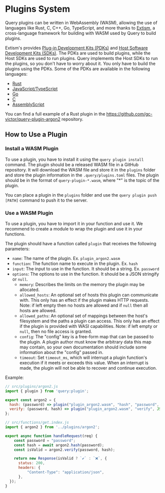 # Plugins System

Query plugins can be written in WebAssembly (WASM), allowing the use of languages like Rust, C, C++, Go, TypeScript, and more thanks to [Extism](https://extism.org), a cross-language framework for building with WASM used by Query to build plugins.

Extism's provides [Plug-in Development Kits (PDKs)](https://extism.org/docs/concepts/pdk) and [Host Software Development Kits (SDKs)](https://extism.org/docs/concepts/host-sdk). The PDKs are used to build plugins, while the Host SDKs are used to run plugins. Query implements the Host SDKs to run the plugins, so you don't have to worry about it. You only have to build the plugins using the PDKs. Some of the PDKs are available in the following languages:

- [Rust](https://github.com/extism/rust-pdk)
- [JavaScript/TypeScript](https://github.com/extism/js-pdk)
- [Go](https://github.com/extism/go-pdk)
- [C](https://github.com/extism/c-pdk)
- [AssemblyScript](https://github.com/extism/assemblyscript-pdk)

You can find a full example of a Rust plugin in the <https://github.com/gc-victor/query-plugin-argon2> repository.

## How to Use a Plugin

### Install a WASM Plugin

To use a plugin, you have to install it using the `query plugin install` command. The plugin should be a released WASM file in a GitHub repository. It will download the WASM file and store it in the `plugins` folder and store the plugin information in the `.query/plugins.toml` files. The plugin should be in the format of `query-plugin-*.wasm`, where "*" is the topic of the plugin.

You can place a plugin in the `plugins` folder and use the `query plugin push [PATH]` command to push it to the server.

### Use a WASM Plugin

To use a plugin, you have to import it in your function and use it. We recommend to create a module to wrap the plugin and use it in your functions.

The plugin should have a function called `plugin` that receives the following parameters:

- `name`: The name of the plugin. Ex. `plugin_argon2.wasm`
- `function`: The function name to execute in the plugin. Ex. `hash`
- `input`: The input to use in the function. It should be a string. Ex. `password`
- `options`: The options to use in the function. It should be a JSON stringify or `null`.
  - `memory`: Describes the limits on the memory the plugin may be allocated.
  - `allowed_hosts`: An optional set of hosts this plugin can communicate with. This only has an effect if the plugin makes HTTP requests. Note: if left empty then no hosts are allowed and if `null` then all hosts are allowed.
  - `allowed_paths`: An optional set of mappings between the host's filesystem and the paths a plugin can access. This only has an effect if the plugin is provided with WASI capabilities. Note: if left empty or `null`, then no file access is granted.
  - `config`: The "config" key is a free-form map that can be passed to the plugin. A plugin author must know the arbitrary data this map may contain, so your own documentation should include some information about the "config" passed in.
  - `timeout`: Set `timeout_ms`, which will interrupt a plugin function's execution if it meets or exceeds this value. When an interrupt is made, the plugin will not be able to recover and continue execution.

Example:

```js
// src/plugins/argon2.js
import { plugin } from 'query:plugin';

export const argon2 = {
  hash: (password) => plugin("plugin_argon2.wasm", "hash", "password", null),
  verify: (password, hash) => plugin("plugin_argon2.wasm", "verify", JSON.stringify({password, hash}), null) == "true"
};
```

```js
// src/functions/get.index.js
import { argon2 } from '../plugins/argon2';

export async function handleRequest(req) {
    const password = "password";
    const hash = await argon2.hash(password);
    const isValid = argon2.verify(password, hash);

    return new Response(isValid ? `✔️` : `❌`, {
      status: 200,
      headers: {
          "Content-Type": "application/json",
      },
  });
}
```
